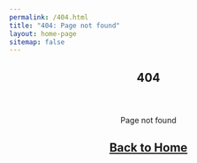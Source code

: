 ```yaml
---
permalink: /404.html
title: "404: Page not found"
layout: home-page
sitemap: false
---
```


<article>
  <center>
  <header><h1>404</h1></header>
  <p>Page not found</p>
    <h2><a href="/">Back to Home</a></h2>
  </center>
</article>
